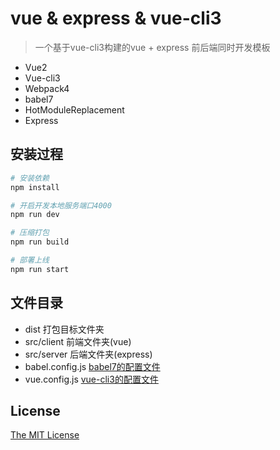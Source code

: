 # vue & express & vue-cli3

> 一个基于vue-cli3构建的vue + express 前后端同时开发模板

- Vue2
- Vue-cli3
- Webpack4
- babel7
- HotModuleReplacement 
- Express

## 安装过程

``` bash
# 安装依赖
npm install

# 开启开发本地服务端口4000
npm run dev

# 压缩打包
npm run build

# 部署上线
npm run start
```

## 文件目录

- dist  打包目标文件夹
- src/client    前端文件夹(vue)
- src/server    后端文件夹(express)
- babel.config.js  [babel7的配置文件](https://new.babeljs.io/docs/en/next/babelconfigjs.html)
- vue.config.js     [vue-cli3的配置文件](https://cli.vuejs.org/zh/config/)

## License

[The MIT License](http://opensource.org/licenses/MIT)